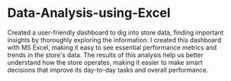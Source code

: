 # Data-Analysis-using-Excel

Created a user-friendly dashboard to dig into store data, finding important insights by thoroughly exploring the information. I created this dashboard with MS Excel, making it easy to see essential performance metrics and trends in the store's data. The results of this analysis help us better understand how the store operates, making it easier to make smart decisions that improve its day-to-day tasks and overall performance.
